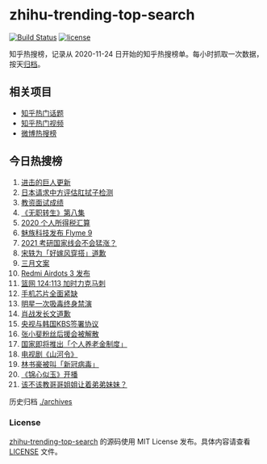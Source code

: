 # zhihu-trending-top-search

[![Build Status](https://github.com/justjavac/zhihu-trending-top-search/workflows/ci/badge.svg?branch=main)](https://github.com/justjavac/zhihu-trending-top-search/actions)
[![license](https://img.shields.io/github/license/justjavac/zhihu-trending-top-search)](https://github.com/justjavac/zhihu-trending-top-search/blob/main/LICENSE)

知乎热搜榜，记录从 2020-11-24 日开始的知乎热搜榜单。每小时抓取一次数据，按天[归档](./archives)。

## 相关项目

- [知乎热门话题](https://github.com/justjavac/zhihu-trending-hot-questions)
- [知乎热门视频](https://github.com/justjavac/zhihu-trending-hot-video)
- [微博热搜榜](https://github.com/justjavac/weibo-trending-hot-search)

## 今日热搜榜

<!-- BEGIN -->
<!-- 最后更新时间 Tue Mar 02 2021 23:08:27 GMT+0800 (CST) -->
1. [进击的巨人更新](https://www.zhihu.com/search?q=进击的巨人)
1. [日本请求中方评估肛拭子检测](https://www.zhihu.com/search?q=肛拭子)
1. [教资面试成绩](https://www.zhihu.com/search?q=教资面试成绩)
1. [《无职转生》第八集](https://www.zhihu.com/search?q=无职转生)
1. [2020 个人所得税汇算](https://www.zhihu.com/search?q=个人所得税)
1. [魅族科技发布 Flyme 9](https://www.zhihu.com/search?q=flyme9)
1. [2021 考研国家线会不会猛涨？](https://www.zhihu.com/search?q=考研国家线)
1. [宋轶为「好嫁风穿搭」道歉](https://www.zhihu.com/search?q=宋轶道歉)
1. [三月文案](https://www.zhihu.com/search?q=三月文案)
1. [Redmi Airdots 3 发布](https://www.zhihu.com/search?q=airdots3)
1. [篮网 124:113 加时力克马刺](https://www.zhihu.com/search?q=篮网)
1. [手机芯片全面紧缺](https://www.zhihu.com/search?q=芯片短缺)
1. [明星一次吸毒终身禁演](https://www.zhihu.com/search?q=明星吸毒)
1. [肖战发长文道歉](https://www.zhihu.com/search?q=肖战)
1. [央视与韩国KBS签署协议](https://www.zhihu.com/search?q=限韩令)
1. [张小斐粉丝后援会被解散](https://www.zhihu.com/search?q=张小斐)
1. [国家即将推出「个人养老金制度」](https://www.zhihu.com/search?q=养老金)
1. [电视剧《山河令》](https://www.zhihu.com/search?q=山河令)
1. [林书豪被叫「新冠病毒」](https://www.zhihu.com/search?q=林书豪)
1. [《锦心似玉》开播](https://www.zhihu.com/search?q=锦心似玉)
1. [该不该教哥哥姐姐让着弟弟妹妹？](https://www.zhihu.com/search?q=奇葩说)
<!-- END -->

历史归档 [./archives](./archives)

### License

[zhihu-trending-top-search](https://github.com/justjavac/zhihu-trending-top-search) 的源码使用 MIT License 发布。具体内容请查看 [LICENSE](./LICENSE) 文件。
